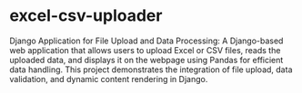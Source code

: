 # excel-csv-uploader
Django Application for File Upload and Data Processing: A Django-based web application that allows users to upload Excel or CSV files, reads the uploaded data, and displays it on the webpage using Pandas for efficient data handling. This project demonstrates the integration of file upload, data validation, and dynamic content rendering in Django.
